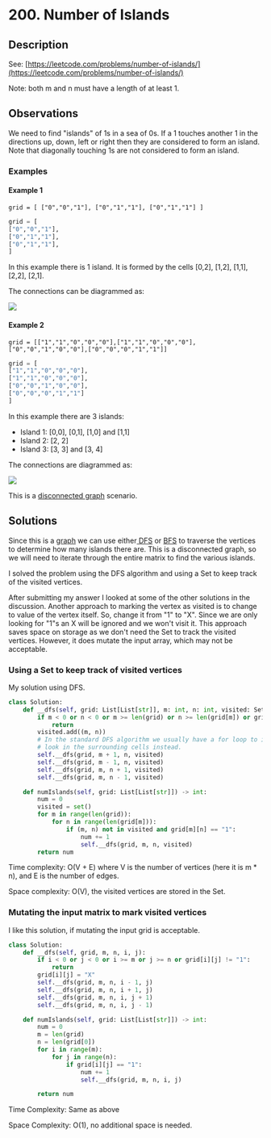 # 200. Number of Islands

## Description

See: [https://leetcode.com/problems/number-of-islands/](https://leetcode.com/problems/number-of-islands/)

Note: both m and n must have a length of at least 1.

## Observations

We need to find "islands" of 1s in a sea of 0s. If a 1 touches another 1 in the directions up, down, left or right then they are considered to form an island. Note that diagonally touching 1s are not considered to form an island.

### Examples

#### Example 1

`grid = [ ["0","0","1"], ["0","1","1"], ["0","1","1"] ]`

```python
grid = [
["0","0","1"],
["0","1","1"],
["0","1","1"], 
]
```

In this example there is 1 island. It is formed by the cells \[0,2], \[1,2], \[1,1], \[2,2], \[2,1].

The connections can be diagrammed as:

![](../../.gitbook/assets/200\_number\_of\_islands.svg)

#### Example 2

`grid = [["1","1","0","0","0"],["1","1","0","0","0"],["0","0","1","0","0"],["0","0","0","1","1"]]`

```python
grid = [
["1","1","0","0","0"],
["1","1","0","0","0"],
["0","0","1","0","0"],
["0","0","0","1","1"]
]
```

In this example there are 3 islands:

* Island 1: \[0,0], \[0,1], \[1,0] and \[1,1]
* Island 2: \[2, 2]
* Island 3: \[3, 3] and \[3, 4]

The connections are diagrammed as:

![](../../.gitbook/assets/200\_number\_of\_islands\_2.svg)

This is a [disconnected graph](../../data-structures/graph.md#connected-graph) scenario.

## Solutions

Since this is a [graph](../../data-structures/graph.md) we can use either[ DFS](../../algorithms/depth-first-search-dfs.md) or [BFS](../../algorithms/breadth-first-search-bfs.md) to traverse the vertices to determine how many islands there are. This is a disconnected graph, so we will need to iterate through the entire matrix to find the various islands.

I solved the problem using the DFS algorithm and using a Set to keep track of the visited vertices.&#x20;

After submitting my answer I looked at some of the other solutions in the discussion. Another approach to marking the vertex as visited is to change to value of the vertex itself. So, change it from "1" to "X". Since we are only looking for "1"s an X will be ignored and we won't visit it.  This approach saves space on storage as we don't need the Set to track the visited vertices. However, it does mutate the input array, which may not be acceptable.

### Using a Set to keep track of visited vertices

My solution using DFS.

```python
class Solution:
    def __dfs(self, grid: List[List[str]], m: int, n: int, visited: Set):
        if m < 0 or n < 0 or m >= len(grid) or n >= len(grid[m]) or grid[m][n] == "0" or (m, n) in visited:
            return
        visited.add((m, n))
        # In the standard DFS algorithm we usually have a for loop to iterate over the adjacent vertices list. Here, we
        # look in the surrounding cells instead. 
        self.__dfs(grid, m + 1, n, visited)
        self.__dfs(grid, m - 1, n, visited)
        self.__dfs(grid, m, n + 1, visited)
        self.__dfs(grid, m, n - 1, visited)

    def numIslands(self, grid: List[List[str]]) -> int:
        num = 0
        visited = set()
        for m in range(len(grid)):
            for n in range(len(grid[m])):
                if (m, n) not in visited and grid[m][n] == "1":
                    num += 1
                    self.__dfs(grid, m, n, visited)
        return num

```

Time complexity: O(V + E) where V is the number of vertices (here it is m \* n), and E is the number of edges.

Space complexity: O(V), the visited vertices are stored in the Set.

### Mutating the input matrix to mark visited vertices

I like this solution, if mutating the input grid is acceptable.

```python
class Solution:
    def __dfs(self, grid, m, n, i, j):
        if i < 0 or j < 0 or i >= m or j >= n or grid[i][j] != "1":
            return
        grid[i][j] = "X"
        self.__dfs(grid, m, n, i - 1, j)
        self.__dfs(grid, m, n, i + 1, j)
        self.__dfs(grid, m, n, i, j + 1)
        self.__dfs(grid, m, n, i, j - 1)

    def numIslands(self, grid: List[List[str]]) -> int:
        num = 0
        m = len(grid)
        n = len(grid[0])
        for i in range(m):
            for j in range(n):
                if grid[i][j] == "1":
                    num += 1
                    self.__dfs(grid, m, n, i, j)

        return num

```

Time Complexity: Same as above

Space Complexity: O(1), no additional space is needed.

